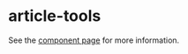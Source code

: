 # article-tools

See the [component page](https://peerj.github.io/article-tools) for more information.

